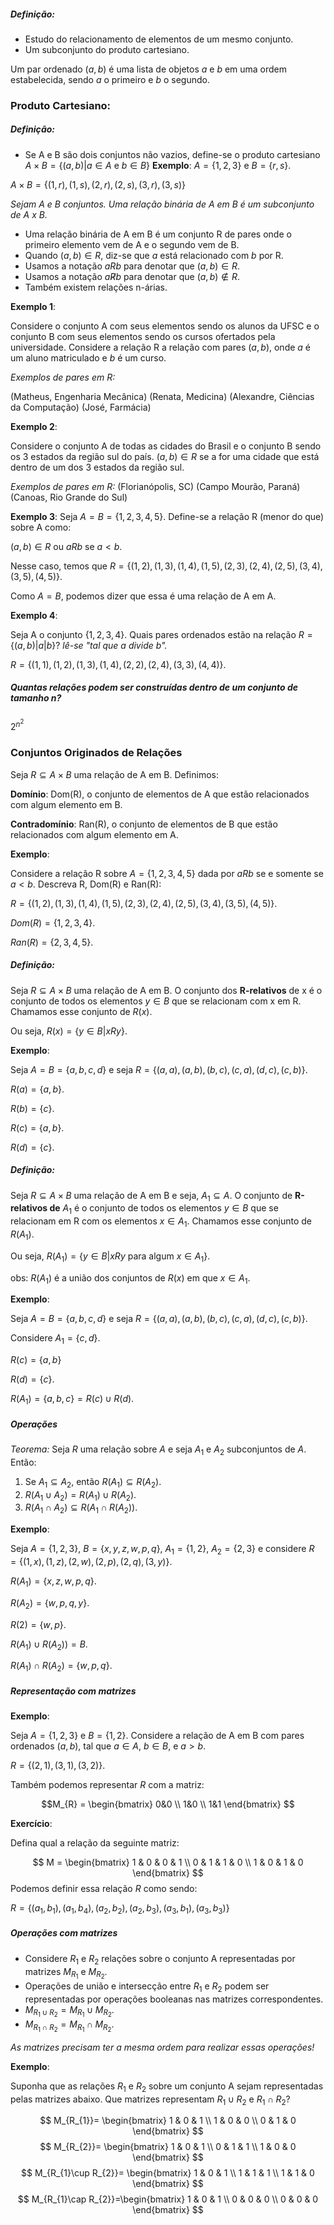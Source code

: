 ##### Definição: 
- Estudo do relacionamento de elementos de um mesmo conjunto. 
- Um subconjunto do produto cartesiano.

Um par ordenado $(a,b)$ é uma lista de objetos $a$ e $b$ em uma ordem estabelecida, sendo $a$ o primeiro e $b$ o segundo.

### Produto Cartesiano:
##### Definição:
- Se A e B são dois conjuntos não vazios, define-se o produto cartesiano $A\times B= \{ (a,b)| a \in A \text{ e }b \in B \}$
**Exemplo**: $A = \{ 1,2,3 \}$ e $B = \{ r,s \}$.

$A \times B = \{ (1,r), (1,s), (2,r), (2,s), (3,r), (3,s) \}$

_Sejam A e B conjuntos. Uma relação binária de A em B é um subconjunto de 
A x B._

- Uma relação binária de A em B é um conjunto R de pares onde o primeiro elemento vem de A e o segundo vem de B.
- Quando $(a,b) \in R$, diz-se que $a$ está relacionado com $b$ por R.
- Usamos a notação $aRb$ para denotar que $(a,b) \in R$.
- Usamos a notação $a\not Rb$ para denotar que $(a,b) \not\in R$.
- Também existem relações n-árias.

**Exemplo 1**: 

Considere o conjunto A com seus elementos sendo os alunos da UFSC e o conjunto B com seus elementos sendo os cursos ofertados pela universidade. Considere a relação R a relação com pares $(a,b)$, onde $a$ é um aluno matriculado e $b$ é um curso.

_Exemplos de pares em R:_

(Matheus, Engenharia Mecânica)
(Renata, Medicina)
(Alexandre, Ciências da Computação)
(José, Farmácia)

**Exemplo 2**:

Considere o conjunto A de todas as cidades do Brasil e o conjunto B sendo os 3 estados da região sul do país. $(a,b) \in R$ se a for uma cidade que está dentro de um dos 3 estados da região sul.

_Exemplos de pares em R:_
(Florianópolis, SC)
(Campo Mourão, Paraná)
(Canoas, Rio Grande do Sul)

**Exemplo 3**:
Seja $A=B=\{ 1,2,3,4,5 \}$. Define-se a relação R (menor do que) sobre A como:

$(a,b) \in R$ ou $aRb$ se $a<b$.

Nesse caso, temos que $R=\{ (1,2),(1,3),(1,4),(1,5),(2,3),(2,4),(2,5),(3,4),(3,5),(4,5) \}$.

Como $A=B$, podemos dizer que essa é uma relação de A em A.

**Exemplo 4**: 

Seja A o conjunto $\{ 1,2,3,4 \}$. Quais pares ordenados estão na relação $R = \{ (a,b) | a | b\}$? _lê-se "tal que a divide b"._

$R = \{ (1,1), (1,2), (1,3),(1,4),(2,2),(2,4),(3,3),(4,4) \}$.

##### Quantas relações podem ser construídas dentro de um conjunto de tamanho n? 

$2^{n^2}$

### Conjuntos Originados de Relações

Seja $R \subseteq A \times B$ uma relação de A em B. Definimos:

**Domínio**: Dom(R), o conjunto de elementos de A que estão relacionados com algum elemento em B.

**Contradomínio**: Ran(R), o conjunto de elementos de B que estão relacionados com algum elemento em A. 

**Exemplo**: 

Considere a relação R sobre $A = \{ 1,2,3,4,5 \}$ dada por $aRb$ se e somente se 
$a<b$. Descreva R, Dom(R) e Ran(R):

$R = \{ (1,2),(1,3),(1,4),(1,5),(2,3),(2,4),(2,5),(3,4),(3,5),(4,5) \}$.

$Dom(R)= \{1,2,3,4\}$.

$Ran(R)= \{2,3,4,5  \}$.

##### Definição: 
Seja $R \subseteq A \times B$ uma relação de A em B. O conjunto dos **R-relativos** de x é o conjunto de todos os elementos $y \in B$ que se relacionam com x em R. Chamamos esse conjunto de $R(x)$.

Ou seja, $R(x) = \{ y \in B | xRy \}$.

**Exemplo**: 

Seja $A=B=\{ a,b,c,d \}$ e seja $R= \{ (a,a),(a,b),(b,c),(c,a),(d,c),(c,b) \}$.

$R(a)=\{ a,b \}$.

$R(b) = \{ c \}$.

$R(c)= \{ a,b \}$.

$R(d)= \{ c \}$.

##### Definição:
Seja $R \subseteq A \times B$ uma relação de A em B e seja, $A_{1} \subseteq A$. O conjunto de **R-relativos de** $A_{1}$ é o conjunto de todos os elementos $y \in B$ que se relacionam em R com os elementos $x \in A_{1}$. Chamamos esse conjunto de $R(A_{1})$.

Ou seja, $R(A_{1})=\{ y \in B | xRy \text{ para algum }x \in A_{1} \}$.

obs: $R(A_{1})$ é a união dos conjuntos de $R(x)$ em que $x \in A_{1}$.

**Exemplo**:

Seja $A=B=\{ a,b,c,d \}$ e seja $R = \{ (a,a),(a,b),(b,c),(c,a), (d,c), (c,b) \}$.

Considere $A_{1}= \{ c,d \}$.

$R(c)=\{ a,b \}$

$R(d)= \{ c \}$.

$R(A_{1})=\{ a,b,c \}=R(c)\cup R(d)$.

##### Operações 

_Teorema:_ Seja $R$ uma relação sobre $A$ e seja $A_{1}$  e $A_{2}$ subconjuntos de $A$. Então:

1. Se $A_{1}\subseteq A_{2}$, então $R(A_{1})\subseteq R(A_{2})$.
2. $R(A_{1}\cup A_{2})=R(A_{1})\cup R(A_{2})$.
3. $R(A_{1} \cap A_{2})\subseteq R(A_{1} \cap R(A_{2}))$.

**Exemplo**: 

Seja $A = \{ 1,2,3 \}$, $B = \{ x,y,z,w,p,q \}$, $A_{1}=\{ 1,2 \}$, $A_{2}=\{ 2,3 \}$ e considere $R=\{ (1,x),(1,z),(2,w),(2,p),(2,q),(3,y) \}$.

$R(A_{1})=\{ x,z,w,p,q \}$.

$R(A_{2})= \{w, p,q,y \}$.

$R(2)= \{ w,p \}$.

$R(A_{1})\cup R(A_{2}))=B$.

$R(A_{1})\cap R(A_{2})=\{w, p,q \}$.

##### Representação com matrizes

**Exemplo**: 

Seja $A = \{ 1,2,3 \}$ e $B = \{ 1,2 \}$. Considere a relação de A em B com pares ordenados $(a,b)$, tal que $a \in A$, $b \in B$, e $a > b$.

$R = \{ (2,1), (3,1), (3,2) \}$.

Também podemos representar $R$ com a matriz:

$$M_{R} = 
\begin{bmatrix}
0&0 \\
1&0 \\
1&1
\end{bmatrix}
$$

**Exercício**:

Defina qual a relação da seguinte matriz:

$$ M =
\begin{bmatrix}
1 & 0 & 0 & 1 \\
0 & 1 & 1 & 0 \\
1 & 0 & 1 & 0
\end{bmatrix}
$$
Podemos definir essa relação $R$ como sendo: 

$R = \{ (a_{1},b_{1}),(a_{1},b_{4}),(a_{2},b_{2}),(a_{2},b_{3}),(a_{3},b_{1}),(a_{3},b_{3}) \}$

##### Operações com matrizes

- Considere $R_{1}$ e $R_{2}$ relações sobre o conjunto A representadas por matrizes $M_{R_{1}}$ e $M_{R_{2}}$.
- Operações de união e intersecção entre $R_{1}$ e $R_{2}$ podem ser representadas por operações booleanas nas matrizes correspondentes.
- $M_{R_{1}\cup R_{2}}= M_{R_{1}} \cup M_{R_{2}}$.
- $M_{R_{1}\cap R_{2}}= M_{R_{1}}\cap M_{R_{2}}$.

_As matrizes precisam ter a mesma ordem para realizar essas operações!_

**Exemplo**: 

Suponha que as relações $R_{1}$ e $R_{2}$ sobre um conjunto A sejam representadas pelas matrizes abaixo. Que matrizes representam $R_{1} \cup R_{2}$ e $R_{1}\cap R_{2}$?

$$
M_{R_{1}}= \begin{bmatrix}
1 & 0 & 1 \\
1 & 0 & 0 \\
0 & 1 & 0
\end{bmatrix}
$$
$$
M_{R_{2}}= \begin{bmatrix}
1 & 0 & 1 \\
0 & 1 & 1 \\
1 & 0 & 0
\end{bmatrix}
$$
$$
M_{R_{1}\cup R_{2}}=
\begin{bmatrix}
1 & 0 & 1 \\
1 & 1 & 1 \\
1 & 1 & 0
\end{bmatrix}
$$
$$
M_{R_{1}\cap R_{2}}=\begin{bmatrix}
1 & 0 & 1 \\
0 & 0 & 0 \\
0 & 0 & 0
\end{bmatrix}
$$




